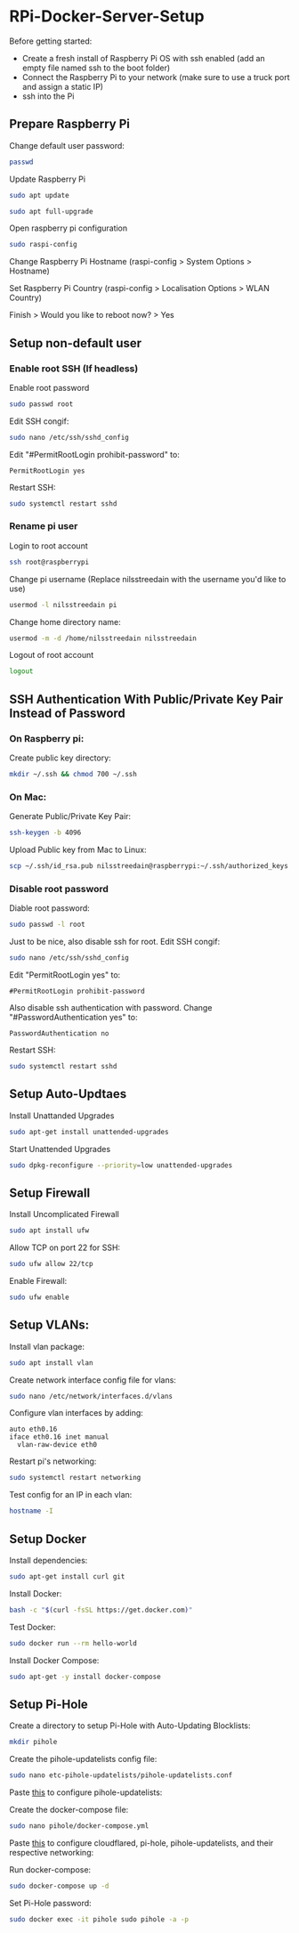 # RPi-Docker-Server-Setup

Before getting started:
- Create a fresh install of Raspberry Pi OS with ssh enabled (add an empty file named ssh to the boot folder)
- Connect the Raspberry Pi to your network (make sure to use a truck port and assign a static IP)
- ssh into the Pi

## Prepare Raspberry Pi

Change default user password:

```bash
passwd
```

Update Raspberry Pi

```bash
sudo apt update
```

```bash
sudo apt full-upgrade
```

Open raspberry pi configuration

```bash
sudo raspi-config
```

Change Raspberry Pi Hostname (raspi-config > System Options > Hostname)

Set Raspberry Pi Country (raspi-config > Localisation Options > WLAN Country)

Finish > Would you like to reboot now? > Yes

## Setup non-default user

### Enable root SSH (If headless)

Enable root password
```bash
sudo passwd root
```

Edit SSH congif:
```bash
sudo nano /etc/ssh/sshd_config
```

Edit "#PermitRootLogin prohibit-password" to:
```
PermitRootLogin yes
```

Restart SSH:
```bash
sudo systemctl restart sshd
```

### Rename pi user

Login to root account
```bash
ssh root@raspberrypi
```

Change pi username (Replace nilsstreedain with the username you'd like to use)
```bash
usermod -l nilsstreedain pi
```

Change home directory name:
```bash
usermod -m -d /home/nilsstreedain nilsstreedain
```

Logout of root account
```bash
logout
```

## SSH Authentication With Public/Private Key Pair Instead of Password

### On Raspberry pi:

Create public key directory:
```bash
mkdir ~/.ssh && chmod 700 ~/.ssh
```

### On Mac:

Generate Public/Private Key Pair:
```bash
ssh-keygen -b 4096
```

Upload Public key from Mac to Linux:
```bash
scp ~/.ssh/id_rsa.pub nilsstreedain@raspberrypi:~/.ssh/authorized_keys
```

### Disable root password

Diable root password:
```bash
sudo passwd -l root
```

Just to be nice, also disable ssh for root. Edit SSH congif:
```bash
sudo nano /etc/ssh/sshd_config
```

Edit "PermitRootLogin yes" to:
```
#PermitRootLogin prohibit-password
```

Also disable ssh authentication with password. Change "#PasswordAuthentication yes" to:
```
PasswordAuthentication no
```

Restart SSH:
```bash
sudo systemctl restart sshd
```

## Setup Auto-Updtaes

Install Unattanded Upgrades
```bash
sudo apt-get install unattended-upgrades
```

Start Unattended Upgrades
```bash
sudo dpkg-reconfigure --priority=low unattended-upgrades
```

## Setup Firewall

Install Uncomplicated Firewall
```bash
sudo apt install ufw
```

Allow TCP on port 22 for SSH:
```bash
sudo ufw allow 22/tcp
```

Enable Firewall:
```bash
sudo ufw enable
```

## Setup VLANs:

Install vlan package:
```bash
sudo apt install vlan
```

Create network interface config file for vlans:
```bash
sudo nano /etc/network/interfaces.d/vlans
```

Configure vlan interfaces by adding:
```
auto eth0.16
iface eth0.16 inet manual
  vlan-raw-device eth0
 ```

Restart pi's networking:
```bash
sudo systemctl restart networking
```

Test config for an IP in each vlan:
```bash
hostname -I
```

## Setup Docker

Install dependencies:
```bash
sudo apt-get install curl git
```

Install Docker:
```bash
bash -c "$(curl -fsSL https://get.docker.com)"
```
Test Docker:
```bash
sudo docker run --rm hello-world
```

Install Docker Compose:
```bash
sudo apt-get -y install docker-compose
```

## Setup Pi-Hole

Create a directory to setup Pi-Hole with Auto-Updating Blocklists:
```bash
mkdir pihole
```

Create the pihole-updatelists config file:
```bash
sudo nano etc-pihole-updatelists/pihole-updatelists.conf
```

Paste [this](pihole-updatelists.conf) to configure pihole-updatelists:

Create the docker-compose file:
```bash
sudo nano pihole/docker-compose.yml
```

Paste [this](docker-compose.yml) to configure cloudflared, pi-hole, pihole-updatelists, and their respective networking:

Run docker-compose:
```bash
sudo docker-compose up -d
```

Set Pi-Hole password:
```bash
sudo docker exec -it pihole sudo pihole -a -p
```
